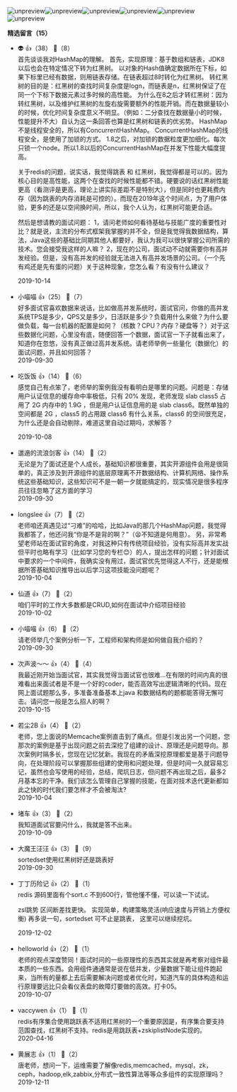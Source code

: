 ![unpreview](https://static001.geekbang.org/resource/image/0c/e7/0c5237f2bfd702bbb19423d36fafe4e7.jpg?wh=750%2A1515)![unpreview](https://static001.geekbang.org/resource/image/3d/08/3d6b93bdf72be3826c9be626b19f0308.jpg?wh=750%2A2110)![unpreview](https://static001.geekbang.org/resource/image/a0/db/a04a123eebb754cb04c3c055c47400db.jpg?wh=750%2A2522)![unpreview](https://static001.geekbang.org/resource/image/d6/7a/d6a832cc3fe1284e6274c1d43f44067a.jpg?wh=750%2A2881)![unpreview](https://static001.geekbang.org/resource/image/b9/da/b963b7e55dd6c3cf1fb3340ffb233fda.jpg?wh=750%2A1619)![unpreview](https://static001.geekbang.org/resource/image/69/fe/69f89c4662d71b1e434a85ba89ff87fe.jpg?wh=750%2A749)
<div><strong>精选留言（15）</strong></div><ul>
<li><span>👽</span> 👍（38） 💬（8）<div>首先谈谈我对HashMap的理解。
首先，实现原理：基于数组和链表，JDK8以后也会在特定情况下转为红黑树。
以对象的Hash值确定数据所在下标，如果下标里已经有数据，则用链表存储。在链表超过8时转化为红黑树。
转红黑树的目的是：红黑树的查找时间复杂度是logn，而链表是n，红黑树保证了在同一个下标下数据元素过多时候的高性能。
为什么在8之后才转红黑树：因为转红黑树，以及维护红黑树的左旋右旋需要额外的性能开销。而在数据量较小的时候，优化时间复杂度意义不明显。（例如：二分查找在数据量小的时候，性能提升不大）自认为这一条回答也算是红黑树和链表的优劣势。
HashMap不是线程安全的，所以有ConcurrentHashMap。
ConcurrentHashMap的线程安全，是使用了加锁的方式。
1.8之后，对加锁的数据粒度更加细化。每次只锁一个node。所以1.8以后的ConcurrentHashMap在并发下性能大幅度提高。

关于redis的问题，说实话，我觉得跳表 和 红黑树，我觉得都是可以的。因为核心目的是高性能，这两个在查找的时候性能都不错。硬要说的话红黑树性能更高（看测评是更高，理论上讲实际差距不是特别大），但是同时也更耗费内存（因为跳表的内存消耗是可控的）。而现在2019年这个时间点，为了用户体验，更多的还是以空间换时间，所以，我个人认为，红黑树可能更合适。

然后是想请教的面试问题：
1，请问老师如何看待基础与技能广度的重要性对比？就是说，主流的分布式框架我掌握的并不全，但是我觉得我数据结构，算法，Java这些的基础比同期其他人都要好，我认为我可以很快掌握公司所需的技术。您会接受我这样的人嘛？
2，现在的公司，面试动不动就需要你有高并发经验。但是，没有高并发的经验就无法进入有高并发场景的公司。（一个先有鸡还是先有蛋的问题）关于这种现象，您怎么看？有没有什么建议？</div>2019-10-14</li><br/><li><span>小喵喵</span> 👍（25） 💬（7）<div>好多面试官喜欢数据来说话，比如做高并发系统时，面试官问，你做的高并发系统TPS是多少，QPS又是多少，日活跃是多少？负载用什么来做？为什么要做负载，每一台机器的配置是如何？（核数？CPU？内存？硬盘等？）对于这些数据化问题，心里没有底，随便回答一个数据，面试官一下子就看出来了，知道你在忽悠，没有真正做过高并发系统。请老师举例一些量化（数据化）的面试问题，并且如何回答？</div>2019-09-30</li><br/><li><span>吃饭饭</span> 👍（14） 💬（6）<div>感觉自己有点笨了，老师举的案例我没有看明白是哪里的问题。问题是：存储用户认证信息的缓存命中率极低，只有 20% 发现，老师发现 slab class5 占用了 2G 内存中的 1.9G ，但是用户认证信息用的是 slab class6。既然单独的空间都是 2G ，class5 的占用跟 class6 有什么关系，class6 的空间很充足，为什么还是会自动剔除，难道这里自动过期吗，求解答？
</div>2019-10-08</li><br/><li><span>邋遢的流浪剑客</span> 👍（14） 💬（2）<div>无论是为了面试还是个人成长，基础知识都很重要，其实开源组件会用是很简单的，真正涉及到开源组件的底层原理离不开数据结构、计算机网络、操作系统这些基础知识，这些知识可不是一朝一夕就能搞定的，现实情况是很多程序员往往忽略了这方面的学习</div>2019-09-30</li><br/><li><span>longslee</span> 👍（7） 💬（2）<div>老师咱还真遇见过“刁难”的哈哈，比如Java的那几个HashMap问题，我觉得我都答了，他还问我“你是不是背的啊？”（😫不知道是何用意）。 另，非常希望老师站在面试官的角度，对我这种只有传统项目经验，没有实际高并发实战但平时也略有学习（比如学习您的专栏😊）的人，提出怎样的问题；针对面试中要求的一个中间件，我确实没有用过，面试官优先觉得这人不行，还是能根据所答基础知识推导出以后学习这项技能没问题呢？</div>2019-10-04</li><br/><li><span>仙道</span> 👍（7） 💬（2）<div>咱们平时的工作大多数都是CRUD,如何在面试中介绍项目经验</div>2019-10-02</li><br/><li><span>小喵喵</span> 👍（6） 💬（2）<div>请老师举几个案例分析一下，工程师和架构师是如何做自我介绍的？</div>2019-09-30</li><br/><li><span>次声波～～</span> 👍（4） 💬（4）<div>我最近刚开始当面试官，其实我觉得当面试官也很难...在有限的时间内真的很难看出来面试者是不是一个好的coder，能否高效写出逻辑清晰的代码。现在网上面试题那么多，多准备准备基本上java 和数据结构的题都能答得无懈可击。请问您一般是怎么招人的啊？</div>2019-10-15</li><br/><li><span>若尘2B</span> 👍（4） 💬（2）<div>老师，您上面说的Memcache案例直击到了痛点。但是引发出另一个问题，您那次的案例是基于出现问题之前去深挖了组建的设计、原理还是问题导向。那次案例时隔多长，您现在记忆犹新。我现在的矛盾深挖原理都爱是基于问题导向，在处理阶段可以掌握那些组建的使用和问题处理，但是时间一久就容易忘记，虽然也会写使用的经验，总结，爬坑日志，但问题不再出现之后，最多2月基本忘的干净。我们该怎么管理自己掌握的技能，在面对技术迭代更新都如此之快的时代我们要怎样才不会被淘汰?</div>2019-10-04</li><br/><li><span>堵车</span> 👍（3） 💬（2）<div>我知道面试官要问什么，我就是答不出来。</div>2019-10-09</li><br/><li><span>大魔王汪汪</span> 👍（3） 💬（9）<div>sortedset使用红黑树好还是跳表好</div>2019-09-30</li><br/><li><span>丁丁历险记</span> 👍（2） 💬（1）<div>redis 源码里面有个sort.c  不到600行，管他懂不懂，可以读一下试试。

zsl跳势 区间断差找更快。   实现简单，构建策略灵活(响应速度与开销上方便权衡)
再多说一句，sortedset  可不止是跳表， 这里可以继续挖坑。</div>2019-12-02</li><br/><li><span>helloworld</span> 👍（2） 💬（1）<div>老师的观点深度赞同！面试时问的一些原理性的东西其实就是再考察对组件最本质的一些东西。会用组件通通常是说在低并发，少量数据下能让组件跑起来，当所有的量都上去后需要解决问题或者优化时，知道汽车的具体构造和运行原理要远比只会看仪表盘的故障灯要做的高效。打卡05。</div>2019-10-07</li><br/><li><span>vaccywen</span> 👍（1） 💬（1）<div>redis有序集合使用跳跃表不适用红黑树的一个重要原因是，有序集合要支持范围查找，红黑树不支持。redis是用跳跃表+zskiplistNode实现的。</div>2020-04-16</li><br/><li><span>黄展志</span> 👍（1） 💬（2）<div>唐老师，想问一下，运维需要了解像redis,memcached，mysql，zk，ceph，hadoop,elk,zabbix,分布式一致性算法等等众多组件的实现原理吗？</div>2019-12-11</li><br/>
</ul>